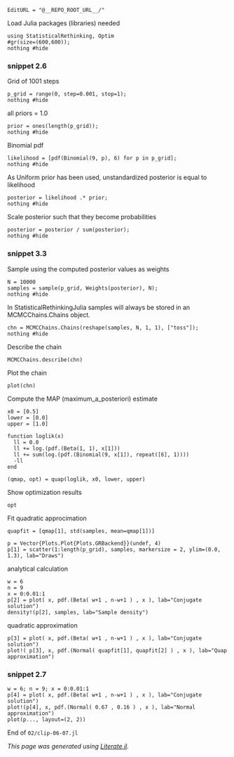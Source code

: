 ```@meta
EditURL = "@__REPO_ROOT_URL__/"
```

Load Julia packages (libraries) needed

```@example clip-06-07
using StatisticalRethinking, Optim
#gr(size=(600,600));
nothing #hide
```

### snippet 2.6

Grid of 1001 steps

```@example clip-06-07
p_grid = range(0, step=0.001, stop=1);
nothing #hide
```

all priors = 1.0

```@example clip-06-07
prior = ones(length(p_grid));
nothing #hide
```

Binomial pdf

```@example clip-06-07
likelihood = [pdf(Binomial(9, p), 6) for p in p_grid];
nothing #hide
```

As Uniform prior has been used, unstandardized posterior is equal to likelihood

```@example clip-06-07
posterior = likelihood .* prior;
nothing #hide
```

Scale posterior such that they become probabilities

```@example clip-06-07
posterior = posterior / sum(posterior);
nothing #hide
```

### snippet 3.3

Sample using the computed posterior values as weights

```@example clip-06-07
N = 10000
samples = sample(p_grid, Weights(posterior), N);
nothing #hide
```

In StatisticalRethinkingJulia samples will always be stored
in an MCMCChains.Chains object.

```@example clip-06-07
chn = MCMCChains.Chains(reshape(samples, N, 1, 1), ["toss"]);
nothing #hide
```

Describe the chain

```@example clip-06-07
MCMCChains.describe(chn)
```

Plot the chain

```@example clip-06-07
plot(chn)
```

Compute the MAP (maximum_a_posteriori) estimate

```@example clip-06-07
x0 = [0.5]
lower = [0.0]
upper = [1.0]

function loglik(x)
  ll = 0.0
  ll += log.(pdf.(Beta(1, 1), x[1]))
  ll += sum(log.(pdf.(Binomial(9, x[1]), repeat([6], 1))))
  -ll
end

(qmap, opt) = quap(loglik, x0, lower, upper)
```

Show optimization results

```@example clip-06-07
opt
```

Fit quadratic approcimation

```@example clip-06-07
quapfit = [qmap[1], std(samples, mean=qmap[1])]

p = Vector{Plots.Plot{Plots.GRBackend}}(undef, 4)
p[1] = scatter(1:length(p_grid), samples, markersize = 2, ylim=(0.0, 1.3), lab="Draws")
```

analytical calculation

```@example clip-06-07
w = 6
n = 9
x = 0:0.01:1
p[2] = plot( x, pdf.(Beta( w+1 , n-w+1 ) , x ), lab="Conjugate solution")
density!(p[2], samples, lab="Sample density")
```

quadratic approximation

```@example clip-06-07
p[3] = plot( x, pdf.(Beta( w+1 , n-w+1 ) , x ), lab="Conjugate solution")
plot!( p[3], x, pdf.(Normal( quapfit[1], quapfit[2] ) , x ), lab="Quap approximation")
```

### snippet 2.7

```@example clip-06-07
w = 6; n = 9; x = 0:0.01:1
p[4] = plot( x, pdf.(Beta( w+1 , n-w+1 ) , x ), lab="Conjugate solution")
plot!(p[4], x, pdf.(Normal( 0.67 , 0.16 ) , x ), lab="Normal approximation")
plot(p..., layout=(2, 2))
```

End of `02/clip-06-07.jl`

*This page was generated using [Literate.jl](https://github.com/fredrikekre/Literate.jl).*

